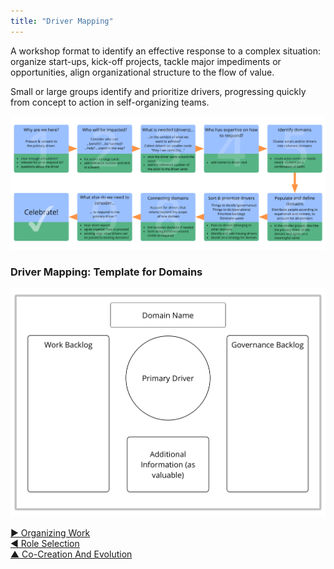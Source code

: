 ```yaml
---
title: "Driver Mapping"
---
```



A workshop format to identify an effective response to a complex situation: organize start-ups, kick-off projects, tackle major impediments or opportunities, align organizational structure to the flow of value.

Small or large groups identify and prioritize drivers, progressing quickly from concept to action in self-organizing teams.




![inline,fit](img/facilitation-guides/driver-mapping-fg-print.png)


### Driver Mapping: Template for Domains 

![inline,fit](img/templates/domain-template.png)


[&#9654; Organizing Work](organizing-work.html)<br/>[&#9664; Role Selection](role-selection.html)<br/>[&#9650; Co-Creation And Evolution](co-creation-and-evolution.html)

